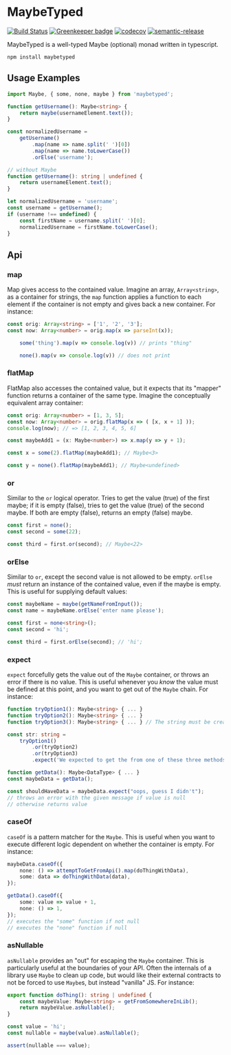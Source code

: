 # MaybeTyped

[![Build Status](https://travis-ci.org/andnp/MaybeTyped.svg?branch=master)](https://travis-ci.org/andnp/MaybeTyped)
[![Greenkeeper badge](https://badges.greenkeeper.io/andnp/MaybeTyped.svg)](https://greenkeeper.io/)
[![codecov](https://codecov.io/gh/andnp/MaybeTyped/branch/master/graph/badge.svg)](https://codecov.io/gh/andnp/MaybeTyped)
[![semantic-release](https://img.shields.io/badge/%20%20%F0%9F%93%A6%F0%9F%9A%80-semantic--release-e10079.svg)](https://github.com/semantic-release/semantic-release)

MaybeTyped is a well-typed Maybe (optional) monad written in typescript.

`npm install maybetyped`

## Usage Examples
```typescript
import Maybe, { some, none, maybe } from 'maybetyped';

function getUsername(): Maybe<string> {
    return maybe(usernameElement.text());
}

const normalizedUsername =
    getUsername()
        .map(name => name.split(' ')[0])
        .map(name => name.toLowerCase())
        .orElse('username');

// without Maybe
function getUsername(): string | undefined {
    return usernameElement.text();
}

let normalizedUsername = 'username';
const username = getUsername();
if (username !== undefined) {
    const firstName = username.split(' ')[0];
    normalizedUsername = firstName.toLowerCase();
}
```

## Api

### map
Map gives access to the contained value.
Imagine an array, `Array<string>`, as a container for strings, the `map` function applies a function to each element if the container is not empty and gives back a new container.
For instance:
```typescript
const orig: Array<string> = ['1', '2', '3'];
const now: Array<number> = orig.map(x => parseInt(x));
```

```typescript
    some('thing').map(v => console.log(v)) // prints "thing"

    none().map(v => console.log(v)) // does not print
```

### flatMap
FlatMap also accesses the contained value, but it expects that its "mapper" function returns a container of the same type.
Imagine the conceptually equivalent array container:
```typescript
const orig: Array<number> = [1, 3, 5];
const now: Array<number> = orig.flatMap(x => ( [x, x + 1] ));
console.log(now); // => [1, 2, 3, 4, 5, 6]
```
```typescript
const maybeAdd1 = (x: Maybe<number>) => x.map(y => y + 1);

const x = some(2).flatMap(maybeAdd1); // Maybe<3>

const y = none().flatMap(maybeAdd1); // Maybe<undefined>
```

### or
Similar to the `or` logical operator.
Tries to get the value (true) of the first maybe; if it is empty (false), tries to get the value (true) of the second maybe.
If both are empty (false), returns an empty (false) maybe.
```typescript
const first = none();
const second = some(22);

const third = first.or(second); // Maybe<22>
```

### orElse
Similar to `or`, except the second value is not allowed to be empty.
`orElse` _must_ return an instance of the contained value, even if the maybe is empty.
This is useful for supplying default values:
```typescript
const maybeName = maybe(getNameFromInput());
const name = maybeName.orElse('enter name please');
```
```typescript
const first = none<string>();
const second = 'hi';

const third = first.orElse(second); // 'hi';
```

### expect
`expect` forcefully gets the value out of the `Maybe` container, or throws an error if there is no value.
This is useful whenever you _know_ the value must be defined at this point, and you want to get out of the `Maybe` chain.
For instance:
```typescript
function tryOption1(): Maybe<string> { ... }
function tryOption2(): Maybe<string> { ... }
function tryOption3(): Maybe<string> { ... } // The string must be created by one of these 3, we just don't know which

const str: string =
    tryOption1()
        .or(tryOption2)
        .or(tryOption3)
        .expect('We expected to get the from one of these three methods');
```
```typescript
function getData(): Maybe<DataType> { ... }
const maybeData = getData();

const shouldHaveData = maybeData.expect("oops, guess I didn't");
// throws an error with the given message if value is null
// otherwise returns value
```

### caseOf
`caseOf` is a pattern matcher for the `Maybe`.
This is useful when you want to execute different logic dependent on whether the container is empty.
For instance:
```typescript
maybeData.caseOf({
    none: () => attemptToGetFromApi().map(doThingWithData),
    some: data => doThingWithData(data),
});
```
```typescript
getData().caseOf({
    some: value => value + 1,
    none: () => 1,
});
// executes the "some" function if not null
// executes the "none" function if null
```

### asNullable
`asNullable` provides an "out" for escaping the `Maybe` container.
This is particularly useful at the boundaries of your API.
Often the internals of a library use `Maybe` to clean up code, but would like their external contracts to not be forced to use `Maybe`s, but instead "vanilla" JS.
For instance:
```typescript
export function doThing(): string | undefined {
    const maybeValue: Maybe<string> = getFromSomewhereInLib();
    return maybeValue.asNullable();
}
```
```typescript
const value = 'hi';
const nullable = maybe(value).asNullable();

assert(nullable === value);
```
